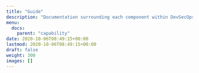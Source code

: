 ```yaml
---
title: "Guide"
description: "Documentation surrounding each component within DevSecOps."
menu:
  docs:
    parent: "capability"
date: 2020-10-06T08:49:15+00:00
lastmod: 2020-10-06T08:49:15+00:00
draft: false
weight: 300
images: []
---
```

